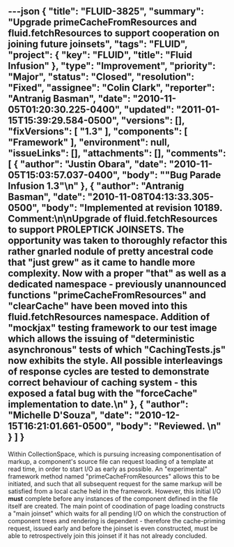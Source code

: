 ---json
{
  "title": "FLUID-3825",
  "summary": "Upgrade primeCacheFromResources and fluid.fetchResources to support cooperation on joining future joinsets",
  "tags": "FLUID",
  "project": {
    "key": "FLUID",
    "title": "Fluid Infusion"
  },
  "type": "Improvement",
  "priority": "Major",
  "status": "Closed",
  "resolution": "Fixed",
  "assignee": "Colin Clark",
  "reporter": "Antranig Basman",
  "date": "2010-11-05T01:20:30.225-0400",
  "updated": "2011-01-15T15:39:29.584-0500",
  "versions": [],
  "fixVersions": [
    "1.3"
  ],
  "components": [
    "Framework"
  ],
  "environment": null,
  "issueLinks": [],
  "attachments": [],
  "comments": [
    {
      "author": "Justin Obara",
      "date": "2010-11-05T15:03:57.037-0400",
      "body": "\"Bug Parade Infusion 1.3\"\n"
    },
    {
      "author": "Antranig Basman",
      "date": "2010-11-08T04:13:33.305-0500",
      "body": "Implemented at revision 10189. Comment:\n\nUpgrade of fluid.fetchResources to support PROLEPTICK JOINSETS. The opportunity was taken to thoroughly refactor this rather gnarled nodule of pretty ancestral code that \"just grew\" as it came to handle more complexity. Now with a proper \"that\" as well as a dedicated namespace - previously unannounced functions \"primeCacheFromResources\" and \"clearCache\" have been moved into this fluid.fetchResources namespace. Addition of \"mockjax\" testing framework to our test image which allows the issuing of \"deterministic asynchronous\" tests of which \"CachingTests.js\" now exhibits the style. All possible interleavings of response cycles are tested to demonstrate correct behaviour of caching system - this exposed a fatal bug with the \"forceCache\" implementation to date.\n"
    },
    {
      "author": "Michelle D'Souza",
      "date": "2010-12-15T16:21:01.661-0500",
      "body": "Reviewed.&#x20;\n"
    }
  ]
}
---
Within CollectionSpace, which is pursuing increasing componentisation of markup, a component's source file can request loading of a template at read time, in order to start I/O as early as possible. An "experimental" framework method named "primeCacheFromResources" allows this to be initiated, and such that all subsequent request for the same markup will be satisfied from a local cache held in the framework. However, this initial I/O **must** complete before any instances of the component defined in the file itself are created. The main point of coodination of page loading constructs a "main joinset" which waits for all pending I/O on which the construction of component trees and rendering is dependent - therefore the cache-priming request, issued early and before the joinset is even constructed, must be able to retrospectively join this joinset if it has not already concluded.&#x20;

        